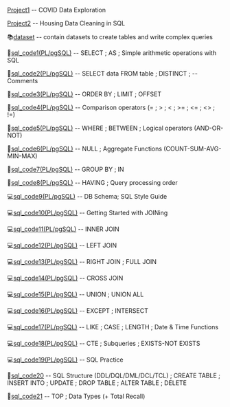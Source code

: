   [Project1](https://github.com/KTurau/sql/blob/main/datalearn/sql_code/Project1.sql) -- COVID Data Exploration
  
  [Project2](https://github.com/KTurau/sql/blob/main/datalearn/sql_code/Project2.sql) -- Housing Data Cleaning in SQL
  
📚[dataset](https://github.com/KTurau/sql/tree/main/datalearn/dataset) -- contain datasets to create tables and write complex queries   

🔑[sql_code1(PL/pgSQL)](https://github.com/KTurau/sql/blob/main/datalearn/sql_code/sql_code1.sql) -- SELECT ; AS ; Simple arithmetic operations with SQL

🔑[sql_code2(PL/pgSQL)](https://github.com/KTurau/sql/blob/main/datalearn/sql_code/sql_code2.sql) -- SELECT data FROM table ; DISTINCT ; --Comments

🔑[sql_code3(PL/pgSQL)](https://github.com/KTurau/sql/blob/main/datalearn/sql_code/sql_code3.sql) -- ORDER BY ; LIMIT ; OFFSET

🔑[sql_code4(PL/pgSQL)](https://github.com/KTurau/sql/blob/main/datalearn/sql_code/sql_code4.sql) -- Comparison operators (= ; > ; < ; >= ; <= ; <> ; !=)

🔑[sql_code5(PL/pgSQL)](https://github.com/KTurau/sql/blob/main/datalearn/sql_code/sql_code5.sql) -- WHERE ; BETWEEN ; Logical operators (AND-OR-NOT)

🔑[sql_code6(PL/pgSQL)](https://github.com/KTurau/sql/blob/main/datalearn/sql_code/sql_code6.sql) -- NULL ; Aggregate Functions (COUNT-SUM-AVG-MIN-MAX)

🔑[sql_code7(PL/pgSQL)](https://github.com/KTurau/sql/blob/main/datalearn/sql_code/sql_code7.sql) -- GROUP BY ; IN

🔑[sql_code8(PL/pgSQL)](https://github.com/KTurau/sql/blob/main/datalearn/sql_code/sql_code8.sql) -- HAVING ; Query processing order 

💻[sql_code9(PL/pgSQL)](https://github.com/KTurau/sql/blob/main/datalearn/sql_code/sql_code9.sql) -- DB Schema; SQL Style Guide

💻[sql_code10(PL/pgSQL)](https://github.com/KTurau/sql/blob/main/datalearn/sql_code/sql_code10.sql) -- Getting Started with JOINing

💻[sql_code11(PL/pgSQL)](https://github.com/KTurau/sql/blob/main/datalearn/sql_code/sql_code11.sql) -- INNER JOIN

💻[sql_code12(PL/pgSQL)](https://github.com/KTurau/sql/blob/main/datalearn/sql_code/sql_code12.sql) -- LEFT JOIN

💻[sql_code13(PL/pgSQL)](https://github.com/KTurau/sql/blob/main/datalearn/sql_code/sql_code13.sql) -- RIGHT JOIN ; FULL JOIN 

💻[sql_code14(PL/pgSQL)](https://github.com/KTurau/sql/blob/main/datalearn/sql_code/sql_code14.sql) -- CROSS JOIN 

💻[sql_code15(PL/pgSQL)](https://github.com/KTurau/sql/blob/main/datalearn/sql_code/sql_code15.sql) -- UNION ; UNION ALL 

💻[sql_code16(PL/pgSQL)](https://github.com/KTurau/sql/blob/main/datalearn/sql_code/sql_code16.sql) -- EXCEPT ; INTERSECT

💻[sql_code17(PL/pgSQL)](https://github.com/KTurau/sql/blob/main/datalearn/sql_code/sql_code17.sql) -- LIKE ; CASE ; LENGTH ; Date & Time Functions

💻[sql_code18(PL/pgSQL)](https://github.com/KTurau/sql/blob/main/datalearn/sql_code/sql_code18.sql) -- CTE ; Subqueries ; EXISTS-NOT EXISTS

💻[sql_code19(PL/pgSQL)](https://github.com/KTurau/sql/blob/main/datalearn/sql_code/sql_code19.sql) -- SQL Practice

🚀[sql_code20](https://github.com/KTurau/sql/blob/main/datalearn/sql_code/sql_code20.sql) -- SQL Structure (DDL/DQL/DML/DCL/TCL) ; CREATE TABLE ; INSERT INTO ; UPDATE ; DROP TABLE ; ALTER TABLE ; DELETE

🚀[sql_code21](https://github.com/KTurau/sql/blob/main/datalearn/sql_code/sql_code21.sql) -- TOP ; Data Types (+ Total Recall)












